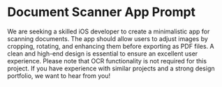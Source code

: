 # Document Scanner App Prompt

We are seeking a skilled iOS developer to create a minimalistic app for scanning documents. The app should allow users to adjust images by cropping, rotating, and enhancing them before exporting as PDF files. A clean and high-end design is essential to ensure an excellent user experience. Please note that OCR functionality is not required for this project. If you have experience with similar projects and a strong design portfolio, we want to hear from you!
